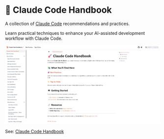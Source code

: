 # 🤖 Claude Code Handbook

A collection of [Claude Code](https://docs.anthropic.com/en/docs/claude-code/overview) recommendations and practices.

Learn practical techniques to enhance your AI-assisted development workflow with Claude Code.

![](./assets/handbook-demo.png)

See: [Claude Code Handbook](https://nikiforovall.blog/claude-code-rules/)